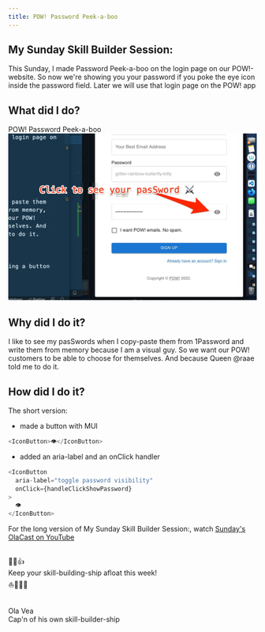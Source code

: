 ```yaml
---
title: POW! Password Peek-a-boo
---
```


## My Sunday Skill Builder Session:

This Sunday, I made Password Peek-a-boo on the login page on our POW!-website. So now we're showing you your password if you poke the eye icon inside the password field. Later we will use that login page on the POW! app

## What did I do?

POW! Password Peek-a-boo
![POW! Password Peek-a-boo](OlaCast-20-POW-Day-51-POW-Password-Peek-a-boo-41.jpg)

## Why did I do it?

I like to see my pasSwords when I copy-paste them from 1Password and write them from memory because I am a visual guy. So we want our POW! customers to be able to choose for themselves. And because Queen @raae told me to do it.

## How did I do it?

The short version:

- made a button with MUI

```js
<IconButton>👁️</IconButton>
```

- added an aria-label and an onClick handler

```js
<IconButton
  aria-label="toggle password visibility"
  onClick={handleClickShowPassword}
>
  👁️
</IconButton>
```

For the long version of My Sunday Skill Builder Session:, watch [Sunday's OlaCast on YouTube](https://youtu.be/v00Uro6UQvY)

&nbsp;  
💪😺👍  
Keep your skill-building-ship afloat this week!  
⛵🔧🏴‍☠️

&nbsp;  
Ola Vea  
Cap'n of his own skill-builder-ship

